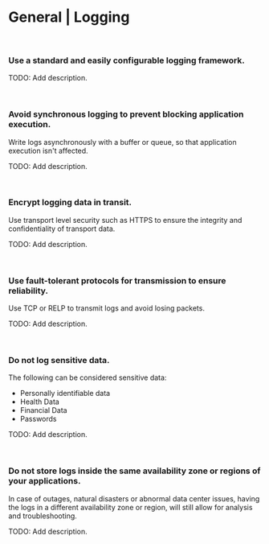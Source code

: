 # General | Logging
<br>


### Use a standard and easily configurable logging framework.

TODO: Add description.

<br>


### Avoid synchronous logging to prevent blocking application execution.

Write logs asynchronously with a buffer or queue, so that application execution isn't affected.

TODO: Add description.

<br>


### Encrypt logging data in transit.

Use transport level security such as HTTPS to ensure the integrity and confidentiality of transport data. 

TODO: Add description.

<br>


### Use fault-tolerant protocols for transmission to ensure reliability.

Use TCP or RELP to transmit logs and avoid losing packets.

TODO: Add description.

<br>


### Do not log sensitive data.

The following can be considered sensitive data:
- Personally identifiable data
- Health Data
- Financial Data
- Passwords

TODO: Add description.

<br>


### Do not store logs inside the same availability zone or regions of your applications.

In case of outages, natural disasters or abnormal data center issues, having the logs in a different availability zone or region, will still allow for analysis and troubleshooting.

TODO: Add description.

<br>

